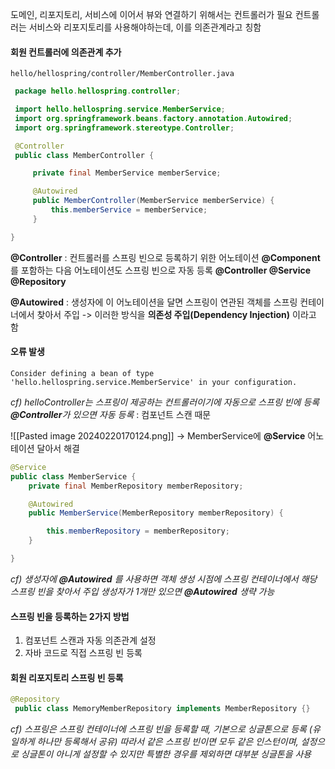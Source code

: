 도메인, 리포지토리, 서비스에 이어서 뷰와 연결하기 위해서는 컨트롤러가 필요
컨트롤러는 서비스와 리포지토리를 사용해야하는데, 이를 의존관계라고 칭함

#### 회원 컨트롤러에 의존관계 추가
`hello/hellospring/controller/MemberController.java`
```java
 package hello.hellospring.controller;

 import hello.hellospring.service.MemberService;
 import org.springframework.beans.factory.annotation.Autowired;
 import org.springframework.stereotype.Controller;

 @Controller 
 public class MemberController {

     private final MemberService memberService;

     @Autowired     
     public MemberController(MemberService memberService) {
         this.memberService = memberService;
     }

}
```
**@Controller**
	: 컨트롤러를 스프링 빈으로 등록하기 위한 어노테이션
	**@Component** 를 포함하는 다음 어노테이션도 스프링 빈으로 자동 등록
	**@Controller  @Service  @Repository**
	
**@Autowired**
	: 생성자에 이 어노테이션을 달면 스프링이 연관된 객체를 스프링 컨테이너에서 찾아서 주입 
	-> 이러한 방식을 **의존성 주입(Dependency  Injection)** 이라고 함
#### 오류 발생
`Consider defining a bean of type 'hello.hellospring.service.MemberService' in your configuration.`

*cf) helloController는 스프링이 제공하는 컨트롤러이기에 자동으로 스프링 빈에 등록
**@Controller**가 있으면 자동 등록* : 컴포넌트 스캔 때문

![[Pasted image 20240220170124.png]]
-> MemberService에 **@Service** 어노테이션 달아서 해결
```java
@Service
public class MemberService {
    private final MemberRepository memberRepository;

    @Autowired    
    public MemberService(MemberRepository memberRepository) {

        this.memberRepository = memberRepository;
    }

}
```

*cf) 생성자에  **@Autowired** 를 사용하면 객체 생성 시점에 스프링 컨테이너에서 해당 스프링 빈을 찾아서 주입
생성자가 1개만 있으면  **@Autowired** 생략 가능*

#### 스프링 빈을 등록하는 2가지 방법
1. 컴포넌트 스캔과 자동 의존관계 설정
2. 자바 코드로 직접 스프링 빈 등록

#### 회원 리포지토리 스프링 빈 등록
```java
@Repository
 public class MemoryMemberRepository implements MemberRepository {}
 ```
*cf) 스프링은 스프링 컨테이너에 스프링 빈을 등록할 때, 기본으로 싱글톤으로 등록 (유일하게 하나만 등록해서 공유)
따라서 같은 스프링 빈이면 모두 같은 인스턴이며, 설정으로 싱글톤이 아니게 설정할 수 있지만 특별한 경우를 제외하면 대부분 싱글톤을 사용*